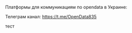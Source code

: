 

Платформы для коммуникациям по opendata в Украине:

Телеграм канал: https://t.me/OpenData835


тест